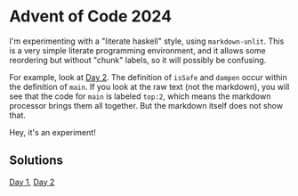 # Advent of Code 2024

I'm experimenting with a "literate haskell" style, using `markdown-unlit`.
This is a very simple literate programming environment, and it allows some
reordering but without "chunk" labels, so it will possibly be confusing.

For example, look at [Day 2](day02.md). The definition of `isSafe` and `dampen`
occur within the definition of `main`. If you look at the raw text (not the
markdown), you will see that the code for `main` is labeled `top:2`, which
means the markdown processor brings them all together. But the markdown itself
does not show that.

Hey, it's an experiment!

## Solutions

[Day 1](day01.md),
[Day 2](day02.md)
